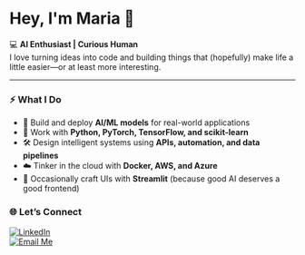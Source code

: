 # Hey, I'm Maria 👋

💻 **AI Enthusiast | Curious Human**  
I love turning ideas into code and building things that (hopefully) make life a little easier—or at least more interesting.  

---

### ⚡ What I Do
- 🤖 Build and deploy **AI/ML models** for real-world applications  
- 🧠 Work with **Python, PyTorch, TensorFlow, and scikit-learn**  
- 🛠️ Design intelligent systems using **APIs, automation, and data pipelines**  
- ☁️ Tinker in the cloud with **Docker, AWS, and Azure**  
- 🎨 Occasionally craft UIs with **Streamlit** (because good AI deserves a good frontend)  

### 🌐 Let’s Connect
[![LinkedIn](https://img.shields.io/badge/LinkedIn-0077B5
)](https://linkedin.com/in/mariajomy)   
[![Email Me](https://img.shields.io/badge/GMail-EA4335
)](mailto:mariajomy7@gmail.com)  



